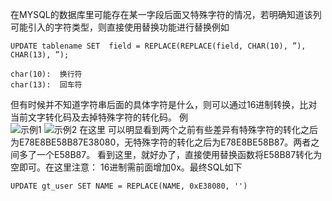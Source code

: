 ﻿在MYSQL的数据库里可能存在某一字段后面又特殊字符的情况，若明确知道该列可能引入的字符类型，则直接使用替换功能进行替换例如
```
UPDATE tablename SET  field = REPLACE(REPLACE(field, CHAR(10), ”), CHAR(13), ”);

char(10):  换行符
char(13):  回车符
```

但有时候并不知道字符串后面的具体字符是什么，则可以通过16进制转换，比对当前文字转化码及去掉特殊字符的转化码。
例<br/>
![示例1](http://dl2.iteye.com/upload/attachment/0130/8718/6e8b31d1-adef-34ae-878d-faf62aa02d2e.png)
![示例2](http://dl2.iteye.com/upload/attachment/0130/8720/f5d7efd7-2ae3-33e7-a5ca-b196f5b5eca0.png)
在这里 可以明显看到两个之前有些差异有特殊字符的转化之后为E78E8BE58B87E38080，无特殊字符的转化之后为E78E8BE58B87。两者之间多了一个E58B87。
看到这里，就好办了，直接使用替换函数将E58B87转化为空即可。在这里注意：
16进制需前面增加0x。最终SQL如下
```
UPDATE gt_user SET NAME = REPLACE(NAME, 0xE38080, '')
```